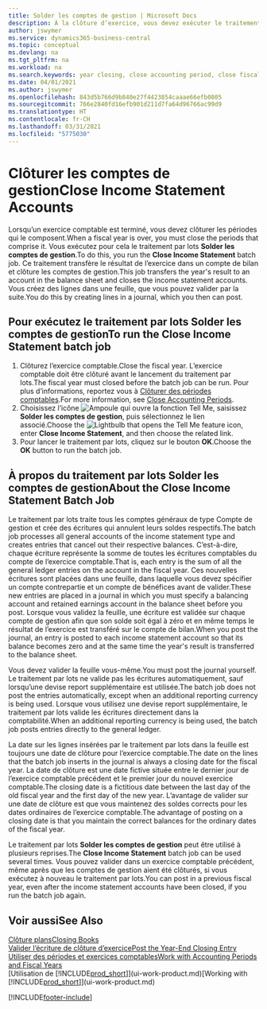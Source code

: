 ```yaml
---
title: Solder les comptes de gestion | Microsoft Docs
description: À la clôture d’exercice, vous devez exécuter le traitement par lots Clôture comptes de gestion afin de clôturer les périodes comptables de l’exercice fiscal.
author: jswymer
ms.service: dynamics365-business-central
ms.topic: conceptual
ms.devlang: na
ms.tgt_pltfrm: na
ms.workload: na
ms.search.keywords: year closing, close accounting period, close fiscal year, bank account detailed trial balance
ms.date: 04/01/2021
ms.author: jswymer
ms.openlocfilehash: 843d5b766d9b840e27f4423854caaae66efb0805
ms.sourcegitcommit: 766e2840fd16efb901d211d7fa64d96766ac99d9
ms.translationtype: HT
ms.contentlocale: fr-CH
ms.lasthandoff: 03/31/2021
ms.locfileid: "5775030"
---
```

# <a name="close-income-statement-accounts"></a><span data-ttu-id="51941-103">Clôturer les comptes de gestion</span><span class="sxs-lookup"><span data-stu-id="51941-103">Close Income Statement Accounts</span></span>
<span data-ttu-id="51941-104">Lorsqu’un exercice comptable est terminé, vous devez clôturer les périodes qui le composent.</span><span class="sxs-lookup"><span data-stu-id="51941-104">When a fiscal year is over, you must close the periods that comprise it.</span></span> <span data-ttu-id="51941-105">Vous exécutez pour cela le traitement par lots **Solder les comptes de gestion**.</span><span class="sxs-lookup"><span data-stu-id="51941-105">To do this, you run the **Close Income Statement** batch job.</span></span> <span data-ttu-id="51941-106">Ce traitement transfère le résultat de l’exercice dans un compte de bilan et clôture les comptes de gestion.</span><span class="sxs-lookup"><span data-stu-id="51941-106">This job transfers the year's result to an account in the balance sheet and closes the income statement accounts.</span></span> <span data-ttu-id="51941-107">Vous créez des lignes dans une feuille, que vous pouvez valider par la suite.</span><span class="sxs-lookup"><span data-stu-id="51941-107">You do this by creating lines in a journal, which you then can post.</span></span>

## <a name="to-run-the-close-income-statement-batch-job"></a><span data-ttu-id="51941-108">Pour exécutez le traitement par lots Solder les comptes de gestion</span><span class="sxs-lookup"><span data-stu-id="51941-108">To run the Close Income Statement batch job</span></span>
1. <span data-ttu-id="51941-109">Clôturez l’exercice comptable.</span><span class="sxs-lookup"><span data-stu-id="51941-109">Close the fiscal year.</span></span> <span data-ttu-id="51941-110">L’exercice comptable doit être clôturé avant le lancement du traitement par lots.</span><span class="sxs-lookup"><span data-stu-id="51941-110">The fiscal year must closed before the batch job can be run.</span></span> <span data-ttu-id="51941-111">Pour plus d’informations, reportez vous à [Clôturer des périodes comptables](year-close-account-periods.md).</span><span class="sxs-lookup"><span data-stu-id="51941-111">For more information, see [Close Accounting Periods](year-close-account-periods.md).</span></span>
2. <span data-ttu-id="51941-112">Choisissez l’icône ![Ampoule qui ouvre la fonction Tell Me](media/ui-search/search_small.png "Dites-moi ce que vous voulez faire"), saisissez **Solder les comptes de gestion**, puis sélectionnez le lien associé.</span><span class="sxs-lookup"><span data-stu-id="51941-112">Choose the ![Lightbulb that opens the Tell Me feature](media/ui-search/search_small.png "Tell me what you want to do") icon, enter **Close Income Statement**, and then choose the related link.</span></span>
3. <span data-ttu-id="51941-113">Pour lancer le traitement par lots, cliquez sur le bouton **OK**.</span><span class="sxs-lookup"><span data-stu-id="51941-113">Choose the **OK** button to run the batch job.</span></span>

## <a name="about-the-close-income-statement-batch-job"></a><span data-ttu-id="51941-114">À propos du traitement par lots Solder les comptes de gestion</span><span class="sxs-lookup"><span data-stu-id="51941-114">About the Close Income Statement Batch Job</span></span>
<span data-ttu-id="51941-115">Le traitement par lots traite tous les comptes généraux de type Compte de gestion et crée des écritures qui annulent leurs soldes respectifs.</span><span class="sxs-lookup"><span data-stu-id="51941-115">The batch job processes all general accounts of the income statement type and creates entries that cancel out their respective balances.</span></span> <span data-ttu-id="51941-116">C’est-à-dire, chaque écriture représente la somme de toutes les écritures comptables du compte de l’exercice comptable.</span><span class="sxs-lookup"><span data-stu-id="51941-116">That is, each entry is the sum of all the general ledger entries on the account in the fiscal year.</span></span> <span data-ttu-id="51941-117">Ces nouvelles écritures sont placées dans une feuille, dans laquelle vous devez spécifier un compte contrepartie et un compte de bénéfices avant de valider.</span><span class="sxs-lookup"><span data-stu-id="51941-117">These new entries are placed in a journal in which you must specify a balancing account and retained earnings account in the balance sheet before you post.</span></span> <span data-ttu-id="51941-118">Lorsque vous validez la feuille, une écriture est validée sur chaque compte de gestion afin que son solde soit égal à zéro et en même temps le résultat de l’exercice est transféré sur le compte de bilan.</span><span class="sxs-lookup"><span data-stu-id="51941-118">When you post the journal, an entry is posted to each income statement account so that its balance becomes zero and at the same time the year's result is transferred to the balance sheet.</span></span>

<span data-ttu-id="51941-119">Vous devez valider la feuille vous-même.</span><span class="sxs-lookup"><span data-stu-id="51941-119">You must post the journal yourself.</span></span> <span data-ttu-id="51941-120">Le traitement par lots ne valide pas les écritures automatiquement, sauf lorsqu’une devise report supplémentaire est utilisée.</span><span class="sxs-lookup"><span data-stu-id="51941-120">The batch job does not post the entries automatically, except when an additional reporting currency is being used.</span></span> <span data-ttu-id="51941-121">Lorsque vous utilisez une devise report supplémentaire, le traitement par lots valide les écritures directement dans la comptabilité.</span><span class="sxs-lookup"><span data-stu-id="51941-121">When an additional reporting currency is being used, the batch job posts entries directly to the general ledger.</span></span>

<span data-ttu-id="51941-122">La date sur les lignes insérées par le traitement par lots dans la feuille est toujours une date de clôture pour l’exercice comptable.</span><span class="sxs-lookup"><span data-stu-id="51941-122">The date on the lines that the batch job inserts in the journal is always a closing date for the fiscal year.</span></span> <span data-ttu-id="51941-123">La date de clôture est une date fictive située entre le dernier jour de l’exercice comptable précédent et le premier jour du nouvel exercice comptable.</span><span class="sxs-lookup"><span data-stu-id="51941-123">The closing date is a fictitious date between the last day of the old fiscal year and the first day of the new year.</span></span> <span data-ttu-id="51941-124">L’avantage de valider sur une date de clôture est que vous maintenez des soldes corrects pour les dates ordinaires de l’exercice comptable.</span><span class="sxs-lookup"><span data-stu-id="51941-124">The advantage of posting on a closing date is that you maintain the correct balances for the ordinary dates of the fiscal year.</span></span>

<span data-ttu-id="51941-125">Le traitement par lots **Solder les comptes de gestion** peut être utilisé à plusieurs reprises.</span><span class="sxs-lookup"><span data-stu-id="51941-125">The **Close Income Statement** batch job can be used several times.</span></span> <span data-ttu-id="51941-126">Vous pouvez valider dans un exercice comptable précédent, même après que les comptes de gestion aient été clôturés, si vous exécutez à nouveau le traitement par lots.</span><span class="sxs-lookup"><span data-stu-id="51941-126">You can post in a previous fiscal year, even after the income statement accounts have been closed, if you run the batch job again.</span></span>

## <a name="see-also"></a><span data-ttu-id="51941-127">Voir aussi</span><span class="sxs-lookup"><span data-stu-id="51941-127">See Also</span></span>

[<span data-ttu-id="51941-128">Clôture plans</span><span class="sxs-lookup"><span data-stu-id="51941-128">Closing Books</span></span>](year-close-books.md)  
[<span data-ttu-id="51941-129">Valider l’écriture de clôture d’exercice</span><span class="sxs-lookup"><span data-stu-id="51941-129">Post the Year-End Closing Entry</span></span>](year-how-post-year-end-close-entry.md)  
[<span data-ttu-id="51941-130">Utiliser des périodes et exercices comptables</span><span class="sxs-lookup"><span data-stu-id="51941-130">Work with Accounting Periods and Fiscal Years</span></span>](finance-accounting-periods-and-fiscal-years.md)  
<span data-ttu-id="51941-131">[Utilisation de [!INCLUDE[prod_short](includes/prod_short.md)]](ui-work-product.md)</span><span class="sxs-lookup"><span data-stu-id="51941-131">[Working with [!INCLUDE[prod_short](includes/prod_short.md)]](ui-work-product.md)</span></span>


[!INCLUDE[footer-include](includes/footer-banner.md)]